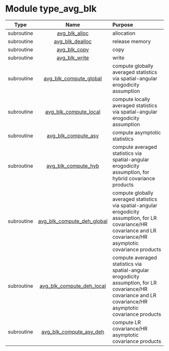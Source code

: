 # Module type_avg_blk

| Type | Name | Purpose |
| :--: | :--: | :---------- |
| subroutine | [avg_blk_alloc](https://github.com/JCSDA/saber/tree/develop/src/saber/bump/type_avg_blk.F90#L76) | allocation |
| subroutine | [avg_blk_dealloc](https://github.com/JCSDA/saber/tree/develop/src/saber/bump/type_avg_blk.F90#L143) | release memory |
| subroutine | [avg_blk_copy](https://github.com/JCSDA/saber/tree/develop/src/saber/bump/type_avg_blk.F90#L182) | copy |
| subroutine | [avg_blk_write](https://github.com/JCSDA/saber/tree/develop/src/saber/bump/type_avg_blk.F90#L224) | write |
| subroutine | [avg_blk_compute_global](https://github.com/JCSDA/saber/tree/develop/src/saber/bump/type_avg_blk.F90#L383) | compute globally averaged statistics via spatial-angular erogodicity assumption |
| subroutine | [avg_blk_compute_local](https://github.com/JCSDA/saber/tree/develop/src/saber/bump/type_avg_blk.F90#L745) | compute locally averaged statistics via spatial-angular erogodicity assumption |
| subroutine | [avg_blk_compute_asy](https://github.com/JCSDA/saber/tree/develop/src/saber/bump/type_avg_blk.F90#L920) | compute asymptotic statistics |
| subroutine | [avg_blk_compute_hyb](https://github.com/JCSDA/saber/tree/develop/src/saber/bump/type_avg_blk.F90#L1064) | compute averaged statistics via spatial-angular erogodicity assumption, for hybrid covariance products |
| subroutine | [avg_blk_compute_deh_global](https://github.com/JCSDA/saber/tree/develop/src/saber/bump/type_avg_blk.F90#L1106) | compute globally averaged statistics via spatial-angular erogodicity assumption, for LR covariance/HR covariance and LR covariance/HR asymptotic covariance products |
| subroutine | [avg_blk_compute_deh_local](https://github.com/JCSDA/saber/tree/develop/src/saber/bump/type_avg_blk.F90#L1260) | compute averaged statistics via spatial-angular erogodicity assumption, for LR covariance/HR covariance and LR covariance/HR asymptotic covariance products |
| subroutine | [avg_blk_compute_asy_deh](https://github.com/JCSDA/saber/tree/develop/src/saber/bump/type_avg_blk.F90#L1401) | compute LR covariance/HR asymptotic covariance products |
